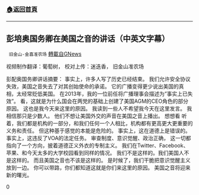 ###  [:house:返回首頁](https://github.com/ourhimalayas/txt)
---

## 彭培奥国务卿在美国之音的讲话（中英文字幕）
` 旧金山-金喜准农场` [轉載自GNews](https://gnews.org/zh-hans/739226/)

视频制作翻译：葡萄树， 校对上传：迷迭香， 旧金山准农场

彭配奥国务卿讲话摘要：
事实上，许多人写了历史已经结束。
我们允许安全协议失效，美国之音失去了对其创始使命的承诺。
它的广播变得更少说出美国的真相，太经常贬低美国。
在2013年，我的一位前任将广播理事会描述为”事实上已失效”。
看，这就是为什么国会在两党的基础上创建了美国AGM的CEO角色的部分原因。
 这也是我今天来这里的原因。
我读到一些人不希望我今天在这里发言。
我相信那只是少数人。
他们不想让美国外交的声音在美国之音上播出。
 想想看
听着，我们都是机构的一部分，和我们任何一个人相比，机构都有更高更大更重要的义务和责任。
但这种基于感觉的本能是危险的。
事实上，这在道德上是错误的。
 事实上，这违反了VOA的法定任务。
审查制度、意识觉醒、政治正确，
 这一切都指向了一个方向，披着道德正义外衣的专制主义。
我们在Twitter、Facebook、苹果、和今天太多的大学校园看到同样的情况。
我们不是这样的。我们美国人不是这样的。
 而且美国之音也不该是这样的。
是时候了，我们干脆把意识觉醒主义放到一边。
你可以带路，你们都知道这就是你们来这里的原因。
美国之音将迎来新的曙光。

0
